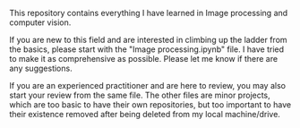 This repository contains everything I have learned in Image processing and computer vision. 

If you are new to this field and are interested in climbing up the ladder from the basics, please start with the "Image processing.ipynb" file. I have tried to make it as comprehensive as possible. Please let me know if there are any suggestions. 

If you are an experienced practitioner and are here to review, you may also start your review from the same file. The other files are minor projects, which are too basic to have their own repositories, but too important to have their existence removed after being deleted from my local machine/drive.

